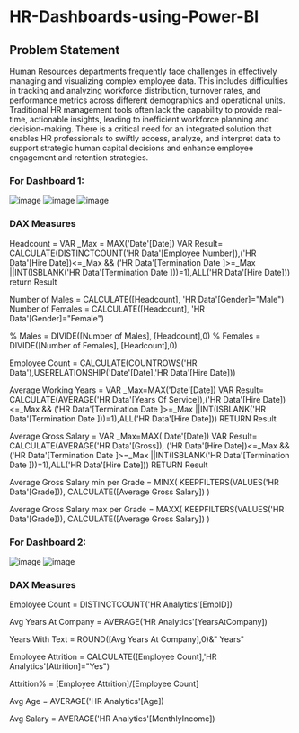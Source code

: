 # HR-Dashboards-using-Power-BI 

## Problem Statement

Human Resources departments frequently face challenges in effectively managing and visualizing complex employee data. This includes difficulties in tracking and analyzing workforce distribution, turnover rates, and performance metrics across different demographics and operational units. 
Traditional HR management tools often lack the capability to provide real-time, actionable insights, leading to inefficient workforce planning and decision-making. 
There is a critical need for an integrated solution that enables HR professionals to swiftly access, analyze, and interpret data to support strategic human capital decisions and enhance employee engagement and retention strategies.

### For Dashboard 1:

![image](https://github.com/nehapereira/HR-Dashboards-using-Power-BI/assets/136058806/165f7270-74b4-4ef5-814f-7679fe876737)
![image](https://github.com/nehapereira/HR-Dashboards-using-Power-BI/assets/136058806/6eddf04d-9582-42d8-8d07-14fc3bd31289)
![image](https://github.com/nehapereira/HR-Dashboards-using-Power-BI/assets/136058806/86188930-c48c-44d3-b705-21c34958b5ed)

###   DAX Measures

Headcount = VAR _Max = MAX('Date'[Date])
VAR Result= CALCULATE(DISTINCTCOUNT('HR Data'[Employee Number]),('HR Data'[Hire Date])<=_Max && ('HR Data'[Termination Date ]>=_Max ||INT(ISBLANK('HR Data'[Termination Date ]))=1),ALL('HR Data'[Hire Date])) 
return Result

Number of Males = CALCULATE([Headcount], 'HR Data'[Gender]="Male")
Number of Females = CALCULATE([Headcount], 'HR Data'[Gender]="Female")

% Males = DIVIDE([Number of Males], [Headcount],0)
% Females = DIVIDE([Number of Females], [Headcount],0)

Employee Count = CALCULATE(COUNTROWS('HR Data'),USERELATIONSHIP('Date'[Date],'HR Data'[Hire Date]))

Average Working Years = VAR _Max=MAX('Date'[Date])
VAR Result= CALCULATE(AVERAGE('HR Data'[Years Of Service]),('HR Data'[Hire Date])<=_Max && ('HR Data'[Termination Date ]>=_Max ||INT(ISBLANK('HR Data'[Termination Date ]))=1),ALL('HR Data'[Hire Date])) 
RETURN Result

Average Gross Salary = VAR _Max=MAX('Date'[Date])
VAR Result= CALCULATE(AVERAGE('HR Data'[Gross]), ('HR Data'[Hire Date])<=_Max && ('HR Data'[Termination Date ]>=_Max ||INT(ISBLANK('HR Data'[Termination Date ]))=1),ALL('HR Data'[Hire Date])) 
RETURN Result

Average Gross Salary min per Grade = 
MINX(
	KEEPFILTERS(VALUES('HR Data'[Grade])),
	CALCULATE([Average Gross Salary])
)

Average Gross Salary max per Grade = 
MAXX(
	KEEPFILTERS(VALUES('HR Data'[Grade])),
	CALCULATE([Average Gross Salary])
)

### For Dashboard 2:

![image](https://github.com/nehapereira/HR-Dashboards-using-Power-BI/assets/136058806/c3f2db2c-965f-4c76-bccc-cb3defd5e298)
![image](https://github.com/nehapereira/HR-Dashboards-using-Power-BI/assets/136058806/662ac304-8c70-45b5-95ee-69a7f3164715)


###   DAX Measures

Employee Count = DISTINCTCOUNT('HR Analytics'[EmpID])

Avg Years At Company = AVERAGE('HR Analytics'[YearsAtCompany])

Years With Text = ROUND([Avg Years At Company],0)&" Years"

Employee Attrition = CALCULATE([Employee Count],'HR Analytics'[Attrition]="Yes")

Attrition% = [Employee Attrition]/[Employee Count]

Avg Age = AVERAGE('HR Analytics'[Age])

Avg Salary = AVERAGE('HR Analytics'[MonthlyIncome])

